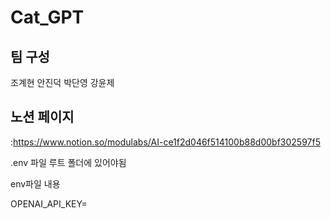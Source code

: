# Cat_GPT

## 팀 구성
조계현
안진덕
박단영
강윤제

## 노션 페이지
:https://www.notion.so/modulabs/AI-ce1f2d046f514100b88d00bf302597f5


.env 파일 루트 폴더에 있어야됨

env파일 내용

OPENAI_API_KEY=
